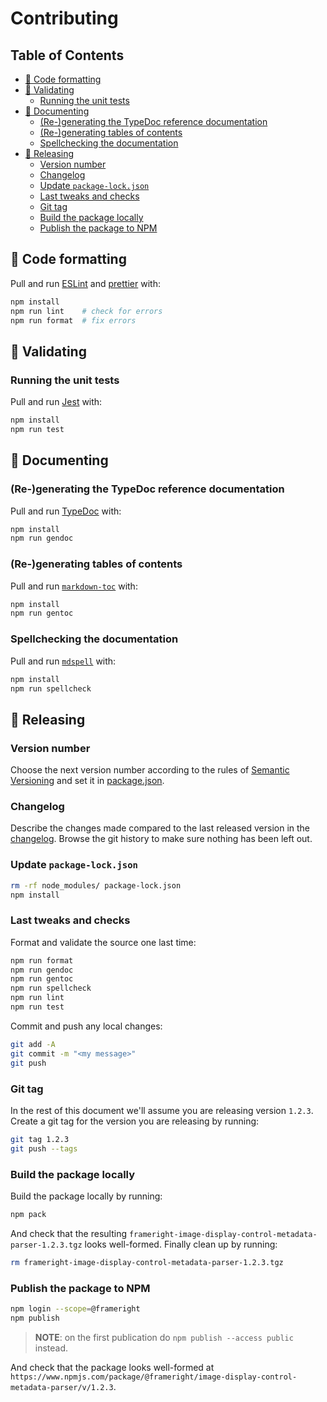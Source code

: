 # Contributing

## Table of Contents

<!-- toc -->

- [:floppy_disk: Code formatting](#floppy_disk-code-formatting)
- [:memo: Validating](#memo-validating)
  * [Running the unit tests](#running-the-unit-tests)
- [:bookmark_tabs: Documenting](#bookmark_tabs-documenting)
  * [(Re-)generating the TypeDoc reference documentation](#re-generating-the-typedoc-reference-documentation)
  * [(Re-)generating tables of contents](#re-generating-tables-of-contents)
  * [Spellchecking the documentation](#spellchecking-the-documentation)
- [:gift: Releasing](#gift-releasing)
  * [Version number](#version-number)
  * [Changelog](#changelog)
  * [Update `package-lock.json`](#update-package-lockjson)
  * [Last tweaks and checks](#last-tweaks-and-checks)
  * [Git tag](#git-tag)
  * [Build the package locally](#build-the-package-locally)
  * [Publish the package to NPM](#publish-the-package-to-npm)

<!-- tocstop -->

## :floppy_disk: Code formatting

Pull and run [ESLint](https://eslint.org/) and
[prettier](https://github.com/prettier/prettier) with:

```bash
npm install
npm run lint    # check for errors
npm run format  # fix errors
```

## :memo: Validating

### Running the unit tests

Pull and run [Jest](https://jestjs.io/) with:
  
```bash
npm install
npm run test
```

## :bookmark_tabs: Documenting

### (Re-)generating the TypeDoc reference documentation

Pull and run [TypeDoc](https://typedoc.org/) with:

```bash
npm install
npm run gendoc
```

### (Re-)generating tables of contents

Pull and run [`markdown-toc`](https://github.com/jonschlinkert/markdown-toc)
with:

```bash
npm install
npm run gentoc
```

### Spellchecking the documentation

Pull and run [`mdspell`](https://github.com/lukeapage/node-markdown-spellcheck)
with:

```bash
npm install
npm run spellcheck
```

## :gift: Releasing

### Version number

Choose the next version number according to the rules of
[Semantic Versioning](https://semver.org/) and set it in
[package.json](package.json).

### Changelog

Describe the changes made compared to the last released version in the
[changelog](README.md). Browse the git history to make sure nothing has been
left out.

### Update `package-lock.json`

```bash
rm -rf node_modules/ package-lock.json
npm install
```

### Last tweaks and checks

Format and validate the source one last time:

```bash
npm run format
npm run gendoc
npm run gentoc
npm run spellcheck
npm run lint
npm run test
```

Commit and push any local changes:

```bash
git add -A
git commit -m "<my message>"
git push
```

### Git tag

In the rest of this document we'll assume you are releasing version `1.2.3`.
Create a git tag for the version you are releasing by running:

```bash
git tag 1.2.3
git push --tags
```

### Build the package locally

Build the package locally by running:

```bash
npm pack
```

And check that the resulting
`frameright-image-display-control-metadata-parser-1.2.3.tgz` looks well-formed.
Finally clean up by running:

```bash
rm frameright-image-display-control-metadata-parser-1.2.3.tgz
```

### Publish the package to NPM

```bash
npm login --scope=@frameright
npm publish
```

> **NOTE**: on the first publication do `npm publish --access public` instead.

And check that the package looks well-formed at
`https://www.npmjs.com/package/@frameright/image-display-control-metadata-parser/v/1.2.3`.
